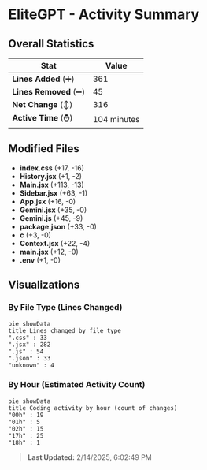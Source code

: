 # EliteGPT - Activity Summary 

## Overall Statistics

| Stat                   | Value                                                             |
| ---------------------- | ----------------------------------------------------------------- |
| **Lines Added** (➕)   | 361                                          |
| **Lines Removed** (➖) | 45                                        |
| **Net Change** (↕)    | 316                |
| **Active Time** (⌚)   | 104 minutes |


## Modified Files
- **index.css** (+17, -16)
- **History.jsx** (+1, -2)
- **Main.jsx** (+113, -13)
- **Sidebar.jsx** (+63, -1)
- **App.jsx** (+16, -0)
- **Gemini.jsx** (+35, -0)
- **Gemini.js** (+45, -9)
- **package.json** (+33, -0)
- **c** (+3, -0)
- **Context.jsx** (+22, -4)
- **main.jsx** (+12, -0)
- **.env** (+1, -0)

## Visualizations

### By File Type (Lines Changed)

```mermaid
pie showData
title Lines changed by file type
".css" : 33
".jsx" : 282
".js" : 54
".json" : 33
"unknown" : 4
```

### By Hour (Estimated Activity Count)

```mermaid
pie showData
title Coding activity by hour (count of changes)
"00h" : 19
"01h" : 5
"02h" : 15
"17h" : 25
"18h" : 1
```


> **Last Updated:** 2/14/2025, 6:02:49 PM